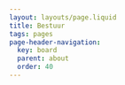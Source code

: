 ```yaml
---
layout: layouts/page.liquid
title: Bestuur
tags: pages
page-header-navigation:
  key: board
  parent: about
  order: 40
---
```

